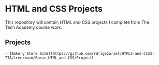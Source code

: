 # HTML and CSS Projects
 This repository will contain HTML and CSS projects I complete from The Tech Academy course work.

 ## Projects
    - [Bakery Store Site](https://github.com/rdrigezariel/HTML5-and-CSS3-TTA/tree/main/Basic_HTML_and_CSS/Project)
